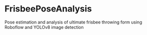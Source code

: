 # FrisbeePoseAnalysis
Pose estimation and analysis of ultimate frisbee throwing form using Roboflow and YOLOv8 image detection
